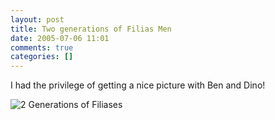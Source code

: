 ```yaml
---
layout: post
title: Two generations of Filias Men
date: 2005-07-06 11:01
comments: true
categories: []
---
```

I had the privilege of getting a nice picture with Ben and Dino!

<img class="photo" src="http://www.peterfilias.com/wordpress/wp-content/IMG_1606.jpg" alt="2 Generations of Filiases" />
